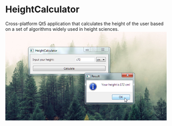 # HeightCalculator
Cross-platform Qt5 application that calculates the height of the user based on a set of algorithms widely used in height sciences.
![HeightCalculator screenshot](https://github.com/cppjames/height-calculator/blob/master/screenshot.png)
